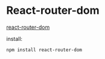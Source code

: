 # React-router-dom

[react-router-dom](https://reactrouter.com/en/main/start/tutorial)

install:

``` bash
npm install react-router-dom
```

